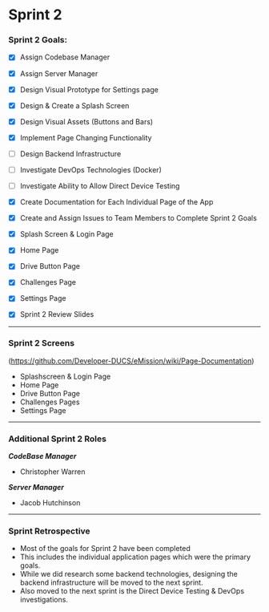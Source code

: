 # Sprint 2

### Sprint 2 Goals:
- [X] Assign Codebase Manager
- [X] Assign Server Manager
- [X] Design Visual Prototype for Settings page
- [X] Design & Create a Splash Screen
- [X] Design Visual Assets (Buttons and Bars)
- [X] Implement Page Changing Functionality
- [ ] Design Backend Infrastructure
- [ ] Investigate DevOps Technologies (Docker)
- [ ] Investigate Ability to Allow Direct Device Testing
- [X] Create Documentation for Each Individual Page of the App
- [X] Create and Assign Issues to Team Members to Complete Sprint 2 Goals
- [X] Splash Screen & Login Page
- [X] Home Page
- [X] Drive Button Page
- [X] Challenges Page
- [X] Settings Page
- [X] Sprint 2 Review Slides


---
### Sprint 2 Screens
(https://github.com/Developer-DUCS/eMission/wiki/Page-Documentation)
* Splashscreen & Login Page
* Home Page
* Drive Button Page
* Challenges Pages
* Settings Page

---
### Additional Sprint 2 Roles
**_CodeBase Manager_**
* Christopher Warren
  
**_Server Manager_**
* Jacob Hutchinson

---
### Sprint Retrospective

* Most of the goals for Sprint 2 have been completed
* This includes the individual application pages which were the primary goals.
* While we did research some backend technologies, designing the backend infrastructure will be moved to the next sprint.
* Also moved to the next sprint is the Direct Device Testing & DevOps investigations.
